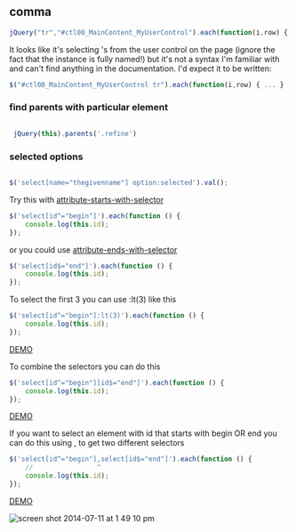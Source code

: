 ## comma



```javascript
jQuery("tr","#ctl00_MainContent_MyUserControl").each(function(i,row) { ... }
```

It looks like it's selecting <tr>'s from the user control on the page (ignore the fact that the instance is fully named!)
but it's not a syntax I'm familiar with and can't find anything in the documentation. I'd expect it to be written:

```javascript
$("#ctl00_MainContent_MyUserControl tr").each(function(i,row) { ... }
```


### find parents with particular element


```javascript

 jQuery(this).parents('.refine')

```


### selected options

```javascript

$('select[name="thegivenname"] option:selected').val();

```



Try this with [attribute-starts-with-selector](http://api.jquery.com/attribute-starts-with-selector)

```javascript
$('select[id^="begin"]').each(function () {
    console.log(this.id);
});

```
or you could use [attribute-ends-with-selector](http://api.jquery.com/attribute-ends-with-selector)

```javascript
$('select[id$="end"]').each(function () {
    console.log(this.id);
});

```

To select the first 3 you can use :lt(3) like this

```javascript
$('select[id^="begin"]:lt(3)').each(function () {
    console.log(this.id);
});
```

[DEMO](http://jsfiddle.net/Alfie/jZN8D)


To combine the selectors you can do this

```javascript
$('select[id^="begin"][id$="end"]').each(function () {
    console.log(this.id);
});

```

[DEMO](http://jsfiddle.net/Alfie/3zwcj/1/)

If you want to select an element with id that starts with begin OR end you can do this using , to get two different selectors

```javascript
$('select[id^="begin"],select[id$="end"]').each(function () {
    //                ^
    console.log(this.id);
});
```

[DEMO](http://jsfiddle.net/Alfie/3zwcj/2/)




![screen shot 2014-07-11 at 1 49 10 pm](https://cloud.githubusercontent.com/assets/83296/3556416/bccba592-0923-11e4-9dff-3396af0bdf6d.png)
